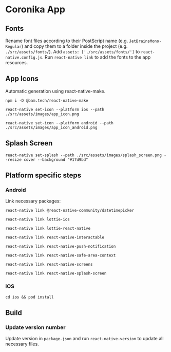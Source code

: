 # Coronika App

## Fonts

Rename font files according to their PostScript name (e.g. `JetBrainsMono-Regular`) and copy them to a folder inside the project (e.g. `./src/assets/fonts/`).
Add `assets: ['./src/assets/fonts/']` to `react-native.config.js`. 
Run `react-native link` to add the fonts to the app resources.

## App Icons
Automatic generation using react-native-make.

`npm i -D @bam.tech/react-native-make`

`react-native set-icon --platform ios --path ./src/assets/images/app_icon.png`

`react-native set-icon --platform android --path ./src/assets/images/app_icon_android.png`

## Splash Screen

`react-native set-splash --path ./src/assets/images/splash_screen.png --resize cover --background "#17d9bd"`

## Platform specific steps

### Android

Link necessary packages:

`react-native link @react-native-community/datetimepicker`

`react-native link lottie-ios`

`react-native link lottie-react-native`

`react-native link react-native-interactable`

`react-native link react-native-push-notification`

`react-native link react-native-safe-area-context`

`react-native link react-native-screens`

`react-native link react-native-splash-screen`

### iOS

`cd ios && pod install`

## Build

### Update version number

Update version in `package.json` and run `react-native-version` to update all necessary files.
